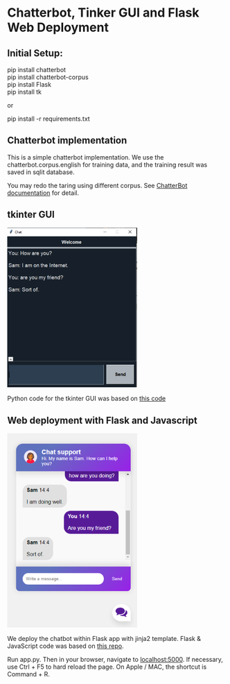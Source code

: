 # Chatterbot, Tinker GUI and Flask Web Deployment

## Initial Setup:

pip install chatterbot <br>
pip install chatterbot-corpus<br>
pip install Flask<br>
pip install tk<br>

or

pip install -r requirements.txt

## Chatterbot implementation
This is a simple chatterbot implementation.  We use the chatterbot.corpus.english for training data, and the training result was saved in sqlit database.  

You may redo the taring using different corpus. See [ChatterBot documentation](https://chatterbot.readthedocs.io/en/stable/setup.html) for detail.

## tkinter GUI
<img src='/img/Tkinter.png' style='width: 300px'/>

Python code for the tkinter GUI was based on [this code](https://github.com/python-engineer/python-fun/blob/master/chatbot-gui/app.py)

## Web deployment with Flask and Javascript
<img src='/img/ChatterBot.png' style='width: 300px'/>

We deploy the chatbot within Flask app with jinja2 template. Flask & JavaScript code was based on [this repo](https://github.com/python-engineer/chatbot-deployment).

Run app.py. Then in your browser, navigate to <localhost:5000>.  If necessary, use Ctrl + F5 to hard reload the page.  On Apple / MAC, the shortcut is Command + R.
